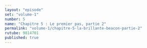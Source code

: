 ```yaml
---
layout: "episode"
set: "volume-1"
number: 5
name: "Chapitre 5 : Le premier pas, partie 2"
permalink: "volume-1/chapitre-5-la-brillante-beacon-partie-2"
rutube: 9814701
published: true
---
```

